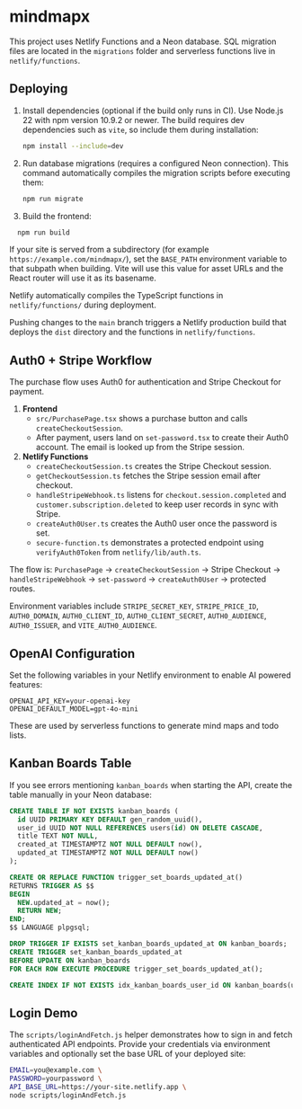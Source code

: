 # mindmapx

This project uses Netlify Functions and a Neon database. SQL migration files are located in the `migrations` folder and serverless functions live in `netlify/functions`.

## Deploying

1. Install dependencies (optional if the build only runs in CI). Use Node.js 22
   with npm version 10.9.2 or newer. The build requires dev dependencies such as
   `vite`, so include them during installation:
   ```bash
   npm install --include=dev
   ```
2. Run database migrations (requires a configured Neon connection). This command
   automatically compiles the migration scripts before executing them:
   ```bash
   npm run migrate
   ```
3. Build the frontend:
```bash
  npm run build
```

If your site is served from a subdirectory (for example
`https://example.com/mindmapx/`), set the `BASE_PATH` environment variable to
that subpath when building. Vite will use this value for asset URLs and the
React router will use it as its basename.

Netlify automatically compiles the TypeScript functions in
`netlify/functions/` during deployment.

Pushing changes to the `main` branch triggers a Netlify production build that deploys the `dist` directory and the functions in `netlify/functions`.

## Auth0 + Stripe Workflow

The purchase flow uses Auth0 for authentication and Stripe Checkout for payment.

1. **Frontend**
   - `src/PurchasePage.tsx` shows a purchase button and calls `createCheckoutSession`.
   - After payment, users land on `set-password.tsx` to create their Auth0 account. The email is looked up from the Stripe session.
2. **Netlify Functions**
   - `createCheckoutSession.ts` creates the Stripe Checkout session.
   - `getCheckoutSession.ts` fetches the Stripe session email after checkout.
   - `handleStripeWebhook.ts` listens for `checkout.session.completed` and `customer.subscription.deleted` to keep user records in sync with Stripe.
   - `createAuth0User.ts` creates the Auth0 user once the password is set.
   - `secure-function.ts` demonstrates a protected endpoint using `verifyAuth0Token` from `netlify/lib/auth.ts`.

The flow is: `PurchasePage` → `createCheckoutSession` → Stripe Checkout → `handleStripeWebhook` → `set-password` → `createAuth0User` → protected routes.

Environment variables include `STRIPE_SECRET_KEY`, `STRIPE_PRICE_ID`, `AUTH0_DOMAIN`, `AUTH0_CLIENT_ID`, `AUTH0_CLIENT_SECRET`, `AUTH0_AUDIENCE`, `AUTH0_ISSUER`, and `VITE_AUTH0_AUDIENCE`.

## OpenAI Configuration

Set the following variables in your Netlify environment to enable AI powered features:

```
OPENAI_API_KEY=your-openai-key
OPENAI_DEFAULT_MODEL=gpt-4o-mini
```

These are used by serverless functions to generate mind maps and todo lists.

## Kanban Boards Table

If you see errors mentioning `kanban_boards` when starting the API, create the table manually in your Neon database:

```sql
CREATE TABLE IF NOT EXISTS kanban_boards (
  id UUID PRIMARY KEY DEFAULT gen_random_uuid(),
  user_id UUID NOT NULL REFERENCES users(id) ON DELETE CASCADE,
  title TEXT NOT NULL,
  created_at TIMESTAMPTZ NOT NULL DEFAULT now(),
  updated_at TIMESTAMPTZ NOT NULL DEFAULT now()
);

CREATE OR REPLACE FUNCTION trigger_set_boards_updated_at()
RETURNS TRIGGER AS $$
BEGIN
  NEW.updated_at = now();
  RETURN NEW;
END;
$$ LANGUAGE plpgsql;

DROP TRIGGER IF EXISTS set_kanban_boards_updated_at ON kanban_boards;
CREATE TRIGGER set_kanban_boards_updated_at
BEFORE UPDATE ON kanban_boards
FOR EACH ROW EXECUTE PROCEDURE trigger_set_boards_updated_at();

CREATE INDEX IF NOT EXISTS idx_kanban_boards_user_id ON kanban_boards(user_id);
```

## Login Demo

The `scripts/loginAndFetch.js` helper demonstrates how to sign in and fetch
authenticated API endpoints. Provide your credentials via environment variables
and optionally set the base URL of your deployed site:

```bash
EMAIL=you@example.com \
PASSWORD=yourpassword \
API_BASE_URL=https://your-site.netlify.app \
node scripts/loginAndFetch.js
```
